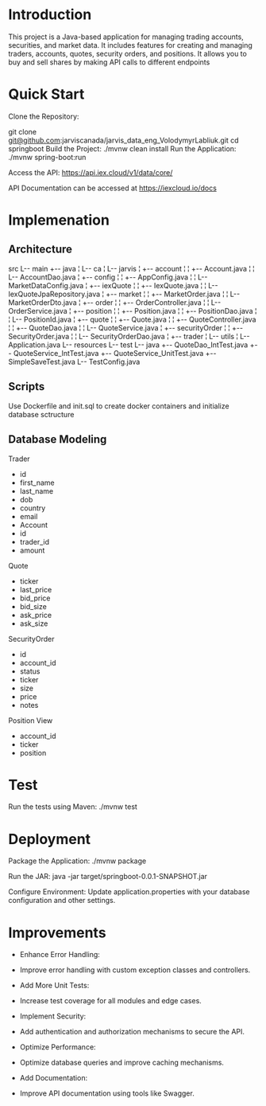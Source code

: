 # Introduction

This project is a Java-based application for managing trading accounts, securities, and market data. It includes features for creating and managing traders, accounts, quotes, security orders, and positions. It allows you to buy and sell shares by making API calls to different endpoints

# Quick Start

Clone the Repository:

git clone git@github.com:jarviscanada/jarvis_data_eng_VolodymyrLabliuk.git
cd springboot
Build the Project: ./mvnw clean install
Run the Application: ./mvnw spring-boot:run

Access the API: https://api.iex.cloud/v1/data/core/

API Documentation can be accessed at https://iexcloud.io/docs

# Implemenation

## Architecture

src
L-- main
+-- java
¦   L-- ca
¦       L-- jarvis
¦           +-- account
¦           ¦   +-- Account.java
¦           ¦   L-- AccountDao.java
¦           +-- config
¦           ¦   +-- AppConfig.java
¦           ¦   L-- MarketDataConfig.java
¦           +-- iexQuote
¦           ¦   +-- IexQuote.java
¦           ¦   L-- IexQuoteJpaRepository.java
¦           +-- market
¦           ¦   +-- MarketOrder.java
¦           ¦   L-- MarketOrderDto.java
¦           +-- order
¦           ¦   +-- OrderController.java
¦           ¦   L-- OrderService.java
¦           +-- position
¦           ¦   +-- Position.java
¦           ¦   +-- PositionDao.java
¦           ¦   L-- PositionId.java
¦           +-- quote
¦           ¦   +-- Quote.java
¦           ¦   +-- QuoteController.java
¦           ¦   +-- QuoteDao.java
¦           ¦   L-- QuoteService.java
¦           +-- securityOrder
¦           ¦   +-- SecurityOrder.java
¦           ¦   L-- SecurityOrderDao.java
¦           +-- trader
¦           L-- utils
¦           L-- Application.java
L-- resources
L-- test
L-- java
+-- QuoteDao_IntTest.java
+-- QuoteService_IntTest.java
+-- QuoteService_UnitTest.java
+-- SimpleSaveTest.java
L-- TestConfig.java



## Scripts

Use Dockerfile and init.sql to create docker containers and initialize database sctructure

## Database Modeling

Trader
- id
- first_name
- last_name
- dob
- country
- email
- Account
- id
- trader_id
- amount

Quote
- ticker
- last_price
- bid_price
- bid_size
- ask_price
- ask_size

SecurityOrder
- id
- account_id
- status
- ticker
- size
- price
- notes

Position View
- account_id
- ticker
- position

# Test

Run the tests using Maven: ./mvnw test

# Deployment

Package the Application: ./mvnw package

Run the JAR: java -jar target/springboot-0.0.1-SNAPSHOT.jar

Configure Environment: Update application.properties with your database configuration and other settings.

# Improvements

- Enhance Error Handling:
- Improve error handling with custom exception classes and controllers.

- Add More Unit Tests:
- Increase test coverage for all modules and edge cases.

- Implement Security:
- Add authentication and authorization mechanisms to secure the API.

- Optimize Performance:
- Optimize database queries and improve caching mechanisms.

- Add Documentation:
- Improve API documentation using tools like Swagger.